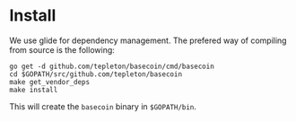 # Install

We use glide for dependency management.  The prefered way of compiling from source is the following:

```
go get -d github.com/tepleton/basecoin/cmd/basecoin
cd $GOPATH/src/github.com/tepleton/basecoin
make get_vendor_deps
make install
```

This will create the `basecoin` binary in `$GOPATH/bin`.

